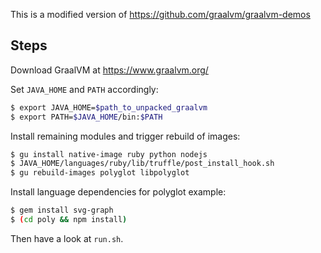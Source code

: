 This is a modified version of https://github.com/graalvm/graalvm-demos

## Steps

Download GraalVM at https://www.graalvm.org/

Set `JAVA_HOME` and `PATH` accordingly:

```sh
$ export JAVA_HOME=$path_to_unpacked_graalvm
$ export PATH=$JAVA_HOME/bin:$PATH
```

Install remaining modules and trigger rebuild of images:
```sh
$ gu install native-image ruby python nodejs
$ JAVA_HOME/languages/ruby/lib/truffle/post_install_hook.sh
$ gu rebuild-images polyglot libpolyglot
```

Install language dependencies for polyglot example:
```sh
$ gem install svg-graph
$ (cd poly && npm install)
```

Then have a look at `run.sh`.

